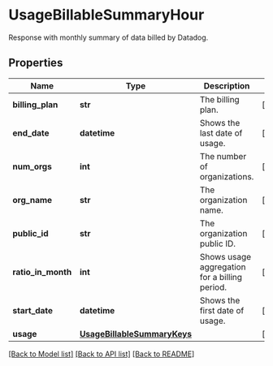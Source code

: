 # UsageBillableSummaryHour

Response with monthly summary of data billed by Datadog.
## Properties
Name | Type | Description | Notes
------------ | ------------- | ------------- | -------------
**billing_plan** | **str** | The billing plan. | [optional] 
**end_date** | **datetime** | Shows the last date of usage. | [optional] 
**num_orgs** | **int** | The number of organizations. | [optional] 
**org_name** | **str** | The organization name. | [optional] 
**public_id** | **str** | The organization public ID. | [optional] 
**ratio_in_month** | **int** | Shows usage aggregation for a billing period. | [optional] 
**start_date** | **datetime** | Shows the first date of usage. | [optional] 
**usage** | [**UsageBillableSummaryKeys**](UsageBillableSummaryKeys.md) |  | [optional] 

[[Back to Model list]](README.md#documentation-for-models) [[Back to API list]](README.md#documentation-for-api-endpoints) [[Back to README]](README.md)


